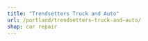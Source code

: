 ```yaml
---
title: "Trendsetters Truck and Auto"
url: /portland/trendsetters-truck-and-auto/
shop: car repair
---
```

